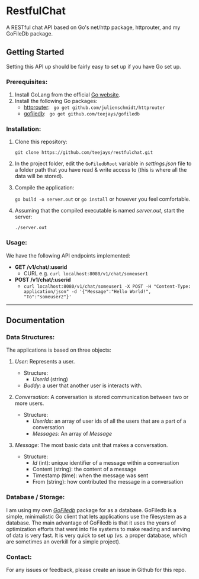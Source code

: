 # RestfulChat

A RESTful chat API based on Go's net/http package, httprouter, and my GoFileDb package.

## Getting Started
Setting this API up should be fairly easy to set up if you have Go set up. 
### Prerequisites:
1) Install GoLang from the official [Go website](https://golang.org/).
2) Install the following Go packages:
	* [httprouter](https://github.com/julienschmidt/httprouter): ``` go get github.com/julienschmidt/httprouter```
	* [gofiledb](https://github.com/teejays/gofiledb): ``` go get github.com/teejays/gofiledb```
    
    

### Installation:
1) Clone this repository: 

	```git clone https://github.com/teejays/restfulchat.git```
    
2) In the project folder, edit the ```GoFiledbRoot``` variable in _settings.json_ file to a folder path that you have read & write access to (this is where all the data will be stored).

3) Compile the application: 

	```go build -o server.out``` or ```go install``` or however you feel comfortable.
4) Assuming that the compiled executable is named _server.out_, start the server:
	
    ```./server.out```  

### Usage:

We have the following API endpoints implemented:
* **GET /v1/chat/:userid**
	* CURL e.g. ```curl localhost:8080/v1/chat/someuser1```
* **POST /v1/chat/:userid**
	* ```curl localhost:8080/v1/chat/someuser1 -X POST -H "Content-Type: application/json" -d '{"Message":"Hello World!", "To":"someuser2"}'```

---
## Documentation
### Data Structures:
The applications is based on three objects:
1) _User_: Represents a user.
    * Structure:
    	* _UserId_ (string)
    * _Buddy_: a user that another user is interacts with.


2) _Conversation_: A conversation is stored communication between two or more users.
	* Structure: 
		* _UserIds_: an array of user ids of all the users that are a part of a conversation
		* _Messages_: An array of _Message_


3) _Message_: The most basic data unit that makes a conversation.
	* Structure:
		* _Id_ (int): unique identifier of a message within a conversation
		* Content (string): the content of a message
		* Timestamp (time): when the message was sent
		* From (string): how contributed the message in a conversation


### Database / Storage:
I am using my own [_GoFiledb_](https://github.com/teejays/gofiledb) package for as a database. GoFiledb is a simple, minimalistic Go client that lets applications use the filesystem as a database. The main advantage of GoFiledb is that it uses the years of optimization efforts that went into file systems to make reading and serving of data is very fast. It is very quick to set up (vs. a proper database, which are sometimes an overkill for a simple project). 

### Contact:
For any issues or feedback, please create an issue in Github for this repo.
